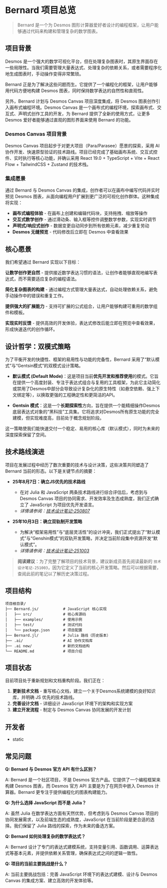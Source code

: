 # Bernard 项目总览

> Bernard 是一个为 Desmos 图形计算器爱好者设计的编程框架，让用户能够通过代码来构建和管理复杂的数学图表。

## 项目背景

Desmos 是一个强大的数学可视化平台，但在处理复杂图表时，其原生界面存在一些局限性。当我们需要管理大量表达式、处理复杂的依赖关系，或者需要程序化地生成图表时，手动操作变得非常繁琐。

Bernard 正是为了解决这些问题而生。它提供了一个编程化的框架，让用户能够用代码方便地构建 Desmos 图表，同时保持数学表达的自然性和直观性。

另外，Bernard 计划与 Desmos Canvas 项目深度集成，将 Desmos 图表创作引入画布式编程环境。Desmos Canvas 是一个画布式的编程环境，探索画布式、交互式、声明式创作工具的开发，为 Bernard 提供了全新的使用方式，让更多 Desmos 爱好者能够通过直观的图形界面来使用 Bernard 的功能。

### Desmos Canvas 项目背景

Desmos Canvas 项目起步于对更大项目（Para/Parasee）愿景的探索，采用 AI 协作开发、快速原型验证的技术路线。项目已经完成了基础画布系统、交互式控件、实时执行等核心功能，并确认采用 React 19.0 + TypeScript + Vite + React Flow + TailwindCSS + Zustand 的技术栈。

### 集成愿景

通过 Bernard 与 Desmos Canvas 的集成，创作者可以在画布中编写代码并实时预览 Desmos 图表，从面向编程用户扩展到更广泛的可视化创作群体。这种集成将实现：

- **画布式编程体验** - 在画布上创建和编辑代码块，支持拖拽、缩放等操作
- **交互式数学创作** - 通过滑动条、输入框等控件调整数学参数，实现实时调节
- **声明式/响应式创作** - 数据变更自动同步到所有依赖元素，减少重复劳动
- **Desmos 无缝预览** - 代码修改后立即在 Desmos 中查看效果

## 核心愿景

我们希望通过 Bernard 实现以下目标：

**让数学创作更自然** - 提供接近数学表达习惯的语法，让创作者能够直观地编写表达式，而不需要适应复杂的编程语法。

**简化复杂图表的构建** - 通过编程方式管理大量表达式，自动处理依赖关系，避免手动操作中的错误和重复工作。

**提供强大的扩展能力** - 支持可扩展的公式组合，让用户能够构建可重用的数学组件和模板。

**实现实时反馈** - 提供高效的开发体验，表达式修改后能立即在预览中查看效果，形成快速迭代的创作循环。

## 设计哲学：双模式策略

为了平衡开发的快捷性、框架的易用性与功能的完备性，Bernard 采用了“默认模式”与“Gentsin模式”的双模式设计策略。

-   **默认模式 (Default Mode)**：这是项目当前**优先开发和推荐使用**的模式。它旨在提供一个高度封装、专注于表达式组合与复用的工具框架，为此它主动简化或禁用了Desmos中部分会导致设计复杂化的原生特性（如悬空依赖、强上下文绑定等），以换取更强的工程确定性和更简洁的API。

-   **Gentsin 模式**：这是一个**长期探索性**方向，旨在提供一个能精细操作Desmos底层表达式对象的“黑科技”工具集。它将追求对Desmos所有原生功能的完全建模，但实现难度高，目前处于概念规划阶段。

这一策略使我们能快速交付一个稳定、易用的核心库（默认模式），同时为未来的深度探索保留了空间。

## 技术路线演进

项目在发展过程中经历了数次重要的技术与设计决策，这些决策共同塑造了 Bernard 当前的形态。以下是关键节点的摘要：

-   **25年8月7日：确立JS优先的技术路线**
    -   在对 Julia 和 JavaScript 两条技术路线进行综合评估后，考虑到与 Desmos Canvas 项目的协同需求、开发效率及生态成熟度，我们正式确立了 JavaScript 为项目优先开发语言。
    -   *详情请参阅：[技术设计笔记-250807](./技术设计记录/技术设计笔记-250807.md)*

-   **25年10月3日：确立双轨制开发策略**
    -   为解决“框架易用性”与“底层灵活性”的设计冲突，我们正式提出了“默认模式”与“Genshin模式”的双轨开发策略，并决定当前阶段集中资源开发“默认模式”。
    -   *详情请参阅：[技术设计笔记-251003](./技术设计记录/技术设计笔记-251003.md)*

> **阅读建议**：为了完整了解项目的技术背景，建议新成员首先阅读最新的 `技术设计笔记-251003`，因为它定义了当前的核心开发策略。然后可以根据需要，查阅此前的笔记以了解历史决策过程。

## 项目结构

```
项目根目录/
├── Bernard.js/           # JavaScript 核心实现
│   ├── src/              # 核心库源码
│   ├── examples/         # 使用示例
│   ├── test/             # 测试代码
│   └── package.json      # 项目配置
├── Bernard.jl/           # Julia 路线（历史版本）
├── .ai/                  # AI 协作文档库
├── .ai new/              # 新的文档结构
└── README.md             # 项目介绍
```

## 项目状态

目前项目处于重新规划和文档重构阶段。我们正在：

1. **更新技术文档** - 重写核心文档，建立一个关于Desmos系统建模的良好知识库，并明确 JS 优先的技术路线。
2. **完善设计文档** - 详细设计 JavaScript 环境下的架构和实现方案
3. **建立开发流程** - 制定与 Desmos Canvas 协同发展的开发计划

## 开发者

- static

## 常见问题

**Q: Bernard 与 Desmos 官方 API 有什么区别？**

A: Bernard 是一个社区项目，不是 Desmos 官方产品。它提供了一个编程框架来构建 Desmos 图表，而 Desmos 官方 API 主要是为了在网页中嵌入 Desmos 计算器。Bernard 更专注于提供编程化的图表构建能力。

**Q: 为什么选择 JavaScript 而不是 Julia？**

A: 虽然 Julia 在数学表达方面有天然优势，但考虑到与 Desmos Canvas 项目的协同发展需求，以及前端生态的成熟度，JavaScript 在当前阶段是更合适的选择。我们保留了 Julia 路线的探索，作为未来的备选方案。

**Q: Bernard 如何处理复杂的数学表达式？**

A: Bernard 设计了专门的表达式建模系统，支持变量引用、函数调用、运算表达式等基本元素，并提供依赖关系管理，确保表达式之间的逻辑一致性。

**Q: 项目的当前主要挑战是什么？**

A: 当前主要挑战包括：完善 JavaScript 环境下的表达式建模、设计与 Desmos Canvas 的集成方案、建立高效的开发体验等。 
